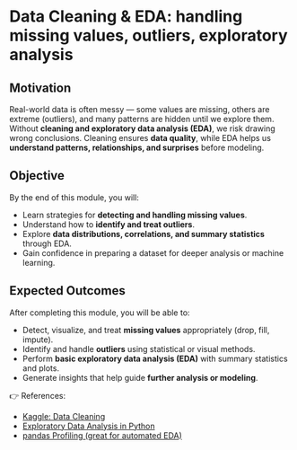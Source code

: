 # Data Cleaning & EDA: handling missing values, outliers, exploratory analysis

## Motivation
Real-world data is often messy — some values are missing, others are extreme (outliers), and many patterns are hidden until we explore them.  
Without **cleaning and exploratory data analysis (EDA)**, we risk drawing wrong conclusions. Cleaning ensures **data quality**, while EDA helps us **understand patterns, relationships, and surprises** before modeling.  

## Objective
By the end of this module, you will:
- Learn strategies for **detecting and handling missing values**.  
- Understand how to **identify and treat outliers**.  
- Explore **data distributions, correlations, and summary statistics** through EDA.  
- Gain confidence in preparing a dataset for deeper analysis or machine learning.  

## Expected Outcomes
After completing this module, you will be able to:
- Detect, visualize, and treat **missing values** appropriately (drop, fill, impute).  
- Identify and handle **outliers** using statistical or visual methods.  
- Perform **basic exploratory data analysis (EDA)** with summary statistics and plots.  
- Generate insights that help guide **further analysis or modeling**.  

👉 References:
- [Kaggle: Data Cleaning](https://www.kaggle.com/learn/data-cleaning)  
- [Exploratory Data Analysis in Python](https://towardsdatascience.com/exploratory-data-analysis-8fc1cb20fd15)  
- [pandas Profiling (great for automated EDA)](https://github.com/ydataai/ydata-profiling)  
